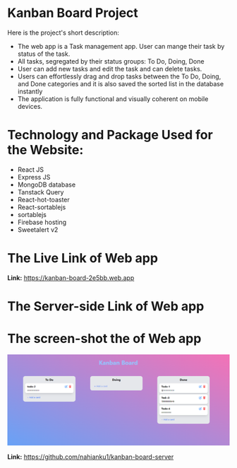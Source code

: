 <h1>Kanban Board Project</h1>

<p>Here is the project's short description:</p>

<ul>

<li>The web app is a Task management app. User can mange their task by status of the task.</li>

<li>All tasks, segregated by their status groups: To Do, Doing, Done
 </li>

 <li>
 User can add new tasks and edit the task and can delete tasks.</li>
 </li>

  <li>
 Users can effortlessly drag and drop tasks between the To Do,
Doing, and Done categories and it is also saved the sorted list in the database instantly
 </li>

   <li>
 The application is fully functional and visually coherent on
mobile devices.
 </li>
   

</ul>

<h1>Technology and Package Used for the Website:</h1>

<ul>
<li>
 React JS
</li>
<li>
 Express JS
</li>
<li>
 MongoDB database
</li>
<li>
 Tanstack Query
</li>
<li>
 React-hot-toaster
</li>
<li>
 React-sortablejs
</li>
<li>
sortablejs
</li>

<li>
 Firebase hosting 
</li><li>
 Sweetalert v2
</li>
</ul>

<h1>The Live Link of Web app</h1>

<strong>Link:</strong> <a>https://kanban-board-2e5bb.web.app</a>

<h1>The Server-side Link of Web app</h1>

<h1>The screen-shot the of Web app</h1>
<img src='public/kanban-board.png'/>

<strong>Link:</strong> <a>https://github.com/nahianku1/kanban-board-server</a>
